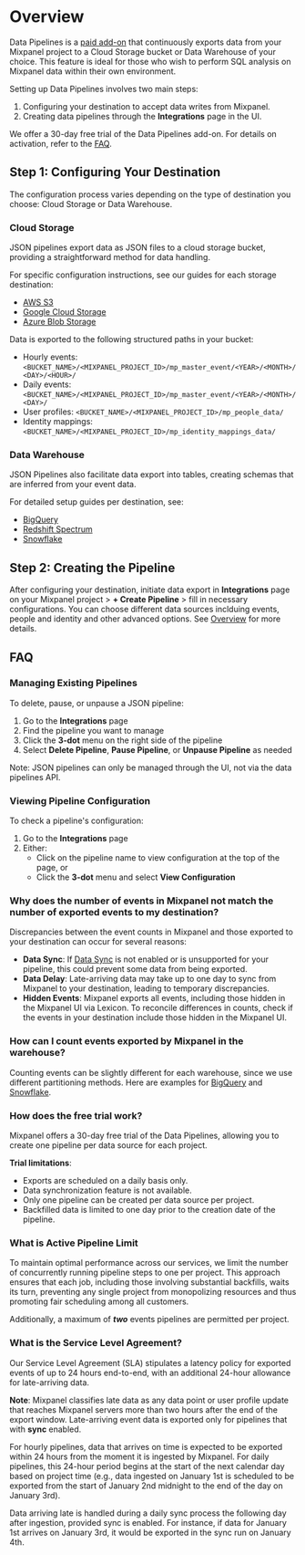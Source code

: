 # Overview

Data Pipelines is a [paid add-on](https://mixpanel.com/pricing) that continuously exports data from your Mixpanel project to a Cloud Storage bucket or Data Warehouse of your choice. This feature is ideal for those who wish to perform SQL analysis on Mixpanel data within their own environment.

Setting up Data Pipelines involves two main steps:

1. Configuring your destination to accept data writes from Mixpanel.
2. Creating data pipelines through the **Integrations** page in the UI.

We offer a 30-day free trial of the Data Pipelines add-on. For details on activation, refer to the [FAQ](#how-does-the-free-trial-work).

## Step 1: Configuring Your Destination

The configuration process varies depending on the type of destination you choose: Cloud Storage or Data Warehouse.

### Cloud Storage

JSON pipelines export data as JSON files to a cloud storage bucket, providing a straightforward method for data handling.

For specific configuration instructions, see our guides for each storage destination:

- [AWS S3](/docs/new-data-pipelines/integrations/aws-s3)
- [Google Cloud Storage](/docs/new-data-pipelines/integrations/gcp-gcs)
- [Azure Blob Storage](/docs/new-data-pipelines/integrations/azure-blob-storage)

Data is exported to the following structured paths in your bucket:

- Hourly events: `<BUCKET_NAME>/<MIXPANEL_PROJECT_ID>/mp_master_event/<YEAR>/<MONTH>/<DAY>/<HOUR>/`
- Daily events: `<BUCKET_NAME>/<MIXPANEL_PROJECT_ID>/mp_master_event/<YEAR>/<MONTH>/<DAY>/`
- User profiles: `<BUCKET_NAME>/<MIXPANEL_PROJECT_ID>/mp_people_data/`
- Identity mappings: `<BUCKET_NAME>/<MIXPANEL_PROJECT_ID>/mp_identity_mappings_data/`

### Data Warehouse

JSON Pipelines also facilitate data export into tables, creating schemas that are inferred from your event data.

For detailed setup guides per destination, see:

- [BigQuery](/docs/new-data-pipelines/integrations/bigquery)
- [Redshift Spectrum](/docs/new-data-pipelines/integrations/redshift-spectrum)
- [Snowflake](/docs/new-data-pipelines/integrations/snowflake)

## Step 2: Creating the Pipeline

After configuring your destination, initiate data export in **Integrations** page on your Mixpanel project > **+ Create Pipeline** > fill in necessary configurations. You can choose different data sources inclduing events, people and identity and other advanced options. See [Overview](/docs/new-data-pipelines/json-pipelines) for more details.

## FAQ

### Managing Existing Pipelines

To delete, pause, or unpause a JSON pipeline:

1. Go to the **Integrations** page
2. Find the pipeline you want to manage
3. Click the **3-dot** menu on the right side of the pipeline
4. Select **Delete Pipeline**, **Pause Pipeline**, or **Unpause Pipeline** as needed

Note: JSON pipelines can only be managed through the UI, not via the data pipelines API.

### Viewing Pipeline Configuration

To check a pipeline's configuration:

1. Go to the **Integrations** page
2. Either:
   - Click on the pipeline name to view configuration at the top of the page, or
   - Click the **3-dot** menu and select **View Configuration**

### Why does the number of events in Mixpanel not match the number of exported events to my destination?

Discrepancies between the event counts in Mixpanel and those exported to your destination can occur for several reasons:

- **Data Sync**: If [Data Sync](/docs/new-data-pipelines/json-pipelines#data-sync) is not enabled or is unsupported for your pipeline, this could prevent some data from being exported.
- **Data Delay**: Late-arriving data may take up to one day to sync from Mixpanel to your destination, leading to temporary discrepancies.
- **Hidden Events**: Mixpanel exports all events, including those hidden in the Mixpanel UI via Lexicon. To reconcile differences in counts, check if the events in your destination include those hidden in the Mixpanel UI.

### How can I count events exported by Mixpanel in the warehouse?

Counting events can be slightly different for each warehouse, since we use different partitioning methods. Here are examples for [BigQuery](/docs/new-data-pipelines/integrations/bigquery#get-the-number-of-events-each-day) and [Snowflake](/docs/new-data-pipelines/integrations/snowflake#get-the-number-of-events-each-day).

### How does the free trial work?

Mixpanel offers a 30-day free trial of the Data Pipelines, allowing you to create one pipeline per data source for each project.

**Trial limitations**:

- Exports are scheduled on a daily basis only.
- Data synchronization feature is not available.
- Only one pipeline can be created per data source per project.
- Backfilled data is limited to one day prior to the creation date of the pipeline.

### What is Active Pipeline Limit

To maintain optimal performance across our services, we limit the number of concurrently running pipeline steps to one per project. This approach ensures that each job, including those involving substantial backfills, waits its turn, preventing any single project from monopolizing resources and thus promoting fair scheduling among all customers.

Additionally, a maximum of **_two_** events pipelines are permitted per project.

### What is the Service Level Agreement?

Our Service Level Agreement (SLA) stipulates a latency policy for exported events of up to 24 hours end-to-end, with an additional 24-hour allowance for late-arriving data.

**Note**: Mixpanel classifies late data as any data point or user profile update that reaches Mixpanel servers more than two hours after the end of the export window. Late-arriving event data is exported only for pipelines that with **sync** enabled.

For hourly pipelines, data that arrives on time is expected to be exported within 24 hours from the moment it is ingested by Mixpanel. For daily pipelines, this 24-hour period begins at the start of the next calendar day based on project time (e.g., data ingested on January 1st is scheduled to be exported from the start of January 2nd midnight to the end of the day on January 3rd).

Data arriving late is handled during a daily sync process the following day after ingestion, provided sync is enabled. For instance, if data for January 1st arrives on January 3rd, it would be exported in the sync run on January 4th.
